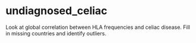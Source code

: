 # undiagnosed_celiac
Look at global correlation between HLA frequencies and celiac disease. Fill in missing countries and identify outliers.
